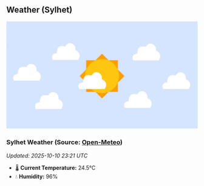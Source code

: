 ## Weather (Sylhet)
![](/weather.webp)
<!-- WEATHER-START -->
### Sylhet Weather (Source: [Open-Meteo](https://open-meteo.com))
_Updated: 2025-10-10 23:21 UTC_
* 🌡️ **Current Temperature:** 24.5°C
* 💧 **Humidity:** 96%
<!-- WEATHER-END -->















































































































